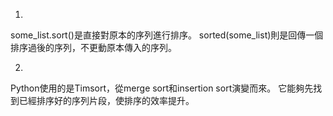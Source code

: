 1.
some_list.sort()是直接對原本的序列進行排序。
sorted(some_list)則是回傳一個排序過後的序列，不更動原本傳入的序列。

2.
Python使用的是Timsort，從merge sort和insertion sort演變而來。
它能夠先找到已經排序好的序列片段，使排序的效率提升。